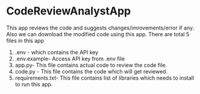 # CodeReviewAnalystApp
This app reviews the code and suggests changes/imrovements/error if any. Also we can download the modified code using this app.
There are total 5 files in this app
1) .env - which contains the API key
2) .env.example- Access API key from .env file
3) app.py- This file contains actual code to review the code file.
4) code.py - This file contains the code which will get reviewed.
5) requirements.txt- This file contains list of libraries which needs to install to run this app.
